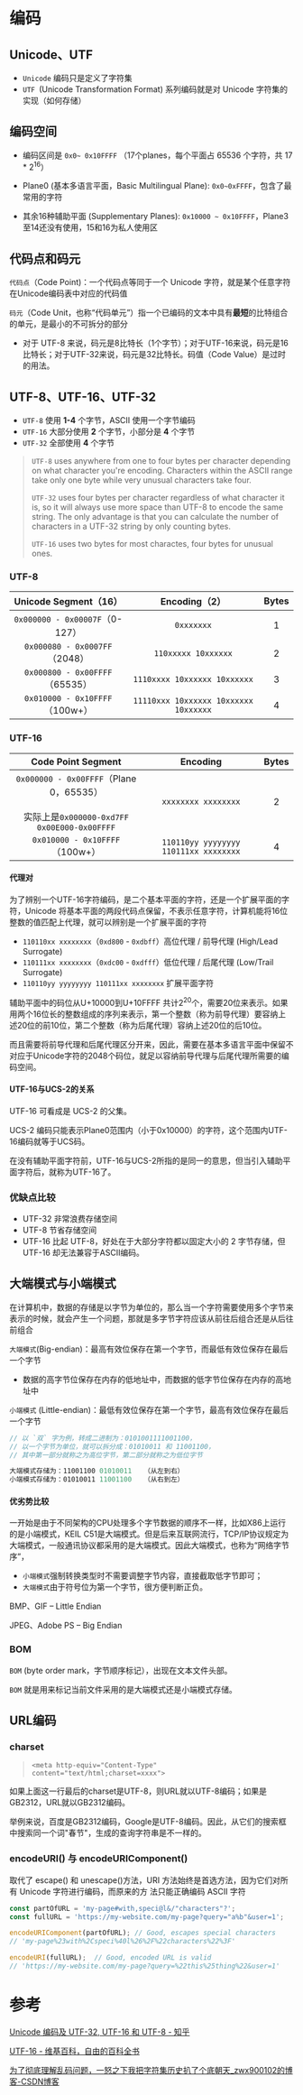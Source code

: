 # 编码

## Unicode、UTF

- `Unicode` 编码只是定义了字符集
- `UTF `(Unicode Transformation Format) 系列编码就是对 Unicode 字符集的实现（如何存储）

## 编码空间

- 编码区间是 `0x0~ 0x10FFFF` （17个planes，每个平面占 65536 个字符，共 17 * 2<sup>16</sup>）

- Plane0 (基本多语言平面，Basic Multilingual Plane):  `0x0~0xFFFF`，包含了最常用的字符
- 其余16种辅助平面 (Supplementary Planes): `0x10000 ~ 0x10FFFF`，Plane3至14还没有使用，15和16为私人使用区

## 代码点和码元

`代码点`（Code Point)：一个代码点等同于一个 Unicode 字符，就是某个任意字符在Unicode编码表中对应的代码值

`码元`（Code Unit，也称“代码单元”）指一个已编码的文本中具有**最短**的比特组合的单元，是最小的不可拆分的部分

- 对于 UTF-8 来说，码元是8比特长（1个字节）；对于UTF-16来说，码元是16比特长；对于UTF-32来说，码元是32比特长。码值（Code Value）是过时的用法。

## UTF-8、UTF-16、UTF-32

- `UTF-8` 使用 **1-4** 个字节，ASCII 使用一个字节编码
- `UTF-16` 大部分使用 **2** 个字节，小部分是 **4** 个字节
- `UTF-32` 全部使用 **4** 个字节

> `UTF-8` uses anywhere from one to four bytes per character depending on what character you're encoding. Characters within the ASCII range take only one byte while very unusual characters take four.
>
> `UTF-32` uses four bytes per character regardless of what character it is, so it will always use more space than UTF-8 to encode the same string. The only advantage is that you can calculate the number of characters in a UTF-32 string by only counting bytes.
>
> `UTF-16` uses two bytes for most charactes, four bytes for unusual ones.

### UTF-8

|     Unicode Segment（16）      |             Encoding（2）             | Bytes |
| :----------------------------: | :-----------------------------------: | :---: |
| `0x000000 - 0x00007F`（0-127） |              `0xxxxxxx`               |   1   |
| `0x000080 - 0x0007FF`（2048）  |          `110xxxxx 10xxxxxx`          |   2   |
| `0x000800 - 0x00FFFF`（65535） |     `1110xxxx 10xxxxxx 10xxxxxx`      |   3   |
| `0x010000 - 0x10FFFF`（100w+） | `11110xxx 10xxxxxx 10xxxxxx 10xxxxxx` |   4   |

### UTF-16

|                      Code Point Segment                      |               Encoding                | Bytes |
| :----------------------------------------------------------: | :-----------------------------------: | :---: |
| `0x000000 - 0x00FFFF`（Plane 0，65535）<br /><br />实际上是`0x000000-0xd7FF` `0x00E000-0x00FFFF` |          `xxxxxxxx xxxxxxxx`          |   2   |
|                `0x010000 - 0x10FFFF`（100w+）                | `110110yy yyyyyyyy 110111xx xxxxxxxx` |   4   |

#### 代理对

为了辨别一个UTF-16字符编码，是二个基本平面的字符，还是一个扩展平面的字符，Unicode 将基本平面的两段代码点保留，不表示任意字符，计算机能将16位整数的值匹配上代理，就可以辨别是一个扩展平面的字符

- `110110xx xxxxxxxx`（`0xd800` - `0xdbff`）高位代理 / 前导代理 (High/Lead Surrogate)
- `110111xx xxxxxxxx`（`0xdc00` - `0xdfff`）低位代理 / 后尾代理 (Low/Trail Surrogate)
- `110110yy yyyyyyyy 110111xx xxxxxxxx` 扩展平面字符

辅助平面中的码位从U+10000到U+10FFFF 共计2<sup>20</sup>个，需要20位来表示。如果用两个16位长的整数组成的序列来表示，第一个整数（称为前导代理）要容纳上述20位的前10位，第二个整数（称为后尾代理）容纳上述20位的后10位。

而且需要将前导代理和后尾代理区分开来，因此，需要在基本多语言平面中保留不对应于Unicode字符的2048个码位，就足以容纳前导代理与后尾代理所需要的编码空间。

#### UTF-16与UCS-2的关系

UTF-16 可看成是 UCS-2 的父集。

UCS-2 编码只能表示Plane0范围内（小于0x10000）的字符，这个范围内UTF-16编码就等于UCS码。

在没有辅助平面字符前，UTF-16与UCS-2所指的是同一的意思，但当引入辅助平面字符后，就称为UTF-16了。

### 优缺点比较

- UTF-32 非常浪费存储空间
- UTF-8 节省存储空间
- UTF-16 比起 UTF-8，好处在于大部分字符都以固定大小的 2 字节存储，但 UTF-16 却无法兼容于ASCII编码。



## 大端模式与小端模式

在计算机中，数据的存储是以字节为单位的，那么当一个字符需要使用多个字节来表示的时候，就会产生一个问题，那就是多字节字符应该从前往后组合还是从后往前组合

`大端模式`(Big-endian)：最高有效位保存在第一个字节，而最低有效位保存在最后一个字节

- 数据的高字节位保存在内存的低地址中，而数据的低字节位保存在内存的高地址中

`小端模式` (Little-endian)：最低有效位保存在第一个字节，最高有效位保存在最后一个字节

```js
// 以 `双` 字为例，转成二进制为：0101001111001100，
// 以一个字节为单位，就可以拆分成：01010011 和 11001100，
// 其中第一部分就称之为高位字节，第二部分就称之为低位字节

大端模式存储为：11001100 01010011	（从左到右）
小端模式存储为：01010011 11001100	（从右到左）
```

#### 优劣势比较

一开始是由于不同架构的CPU处理多个字节数据的顺序不一样，比如X86上运行的是小端模式，KEIL C51是大端模式。但是后来互联网流行，TCP/IP协议规定为大端模式，一般通讯协议都采用的是大端模式。因此大端模式，也称为“网络字节序”，

- `小端模式`强制转换类型时不需要调整字节内容，直接截取低字节即可；
- `大端模式`由于符号位为第一个字节，很方便判断正负。

BMP、GIF – Little Endian

JPEG、Adobe PS – Big Endian

### BOM

`BOM` (byte order mark，字节顺序标记），出现在文本文件头部。

`BOM` 就是用来标记当前文件采用的是大端模式还是小端模式存储。

## URL编码

### charset

> `<meta http-equiv="Content-Type" content="text/html;charset=xxxx">`


如果上面这一行最后的charset是UTF-8，则URL就以UTF-8编码；如果是GB2312，URL就以GB2312编码。

举例来说，百度是GB2312编码，Google是UTF-8编码。因此，从它们的搜索框中搜索同一个词"春节"，生成的查询字符串是不一样的。

### encodeURI() 与 encodeURIComponent()

取代了 escape() 和 unescape()方法，URI 方法始终是首选方法，因为它们对所有 Unicode 字符进行编码，而原来的方 法只能正确编码 ASCII 字符

```js
const partOfURL = 'my-page#with,speci@l&/"characters"?';
const fullURL = 'https://my-website.com/my-page?query="a%b"&user=1';

encodeURIComponent(partOfURL); // Good, escapes special characters
// 'my-page%23with%2Cspeci%40l%26%2F%22characters%22%3F'

encodeURI(fullURL);  // Good, encoded URL is valid
// 'https://my-website.com/my-page?query=%22this%25thing%22&user=1'
```



# 参考

[Unicode 编码及 UTF-32, UTF-16 和 UTF-8 - 知乎](https://zhuanlan.zhihu.com/p/51202412)

[UTF-16 - 维基百科，自由的百科全书](https://zh.wikipedia.org/wiki/UTF-16)

[为了彻底理解乱码问题，一怒之下我把字符集历史扒了个底朝天_zwx900102的博客-CSDN博客](https://blog.csdn.net/zwx900102/article/details/115799469)